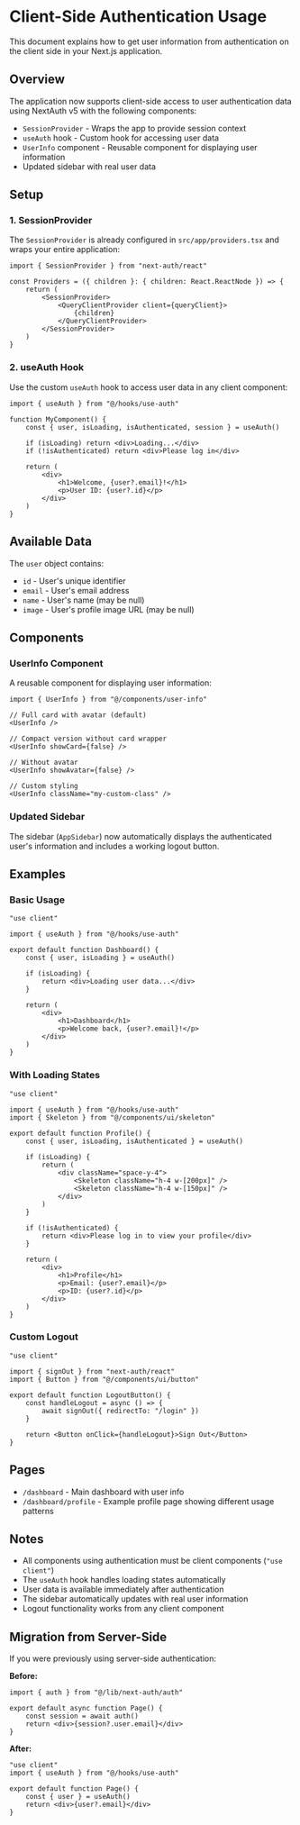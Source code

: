 # Client-Side Authentication Usage

This document explains how to get user information from authentication on the client side in your Next.js application.

## Overview

The application now supports client-side access to user authentication data using NextAuth v5 with the following components:

-   `SessionProvider` - Wraps the app to provide session context
-   `useAuth` hook - Custom hook for accessing user data
-   `UserInfo` component - Reusable component for displaying user information
-   Updated sidebar with real user data

## Setup

### 1. SessionProvider

The `SessionProvider` is already configured in `src/app/providers.tsx` and wraps your entire application:

```tsx
import { SessionProvider } from "next-auth/react"

const Providers = ({ children }: { children: React.ReactNode }) => {
	return (
		<SessionProvider>
			<QueryClientProvider client={queryClient}>
				{children}
			</QueryClientProvider>
		</SessionProvider>
	)
}
```

### 2. useAuth Hook

Use the custom `useAuth` hook to access user data in any client component:

```tsx
import { useAuth } from "@/hooks/use-auth"

function MyComponent() {
	const { user, isLoading, isAuthenticated, session } = useAuth()

	if (isLoading) return <div>Loading...</div>
	if (!isAuthenticated) return <div>Please log in</div>

	return (
		<div>
			<h1>Welcome, {user?.email}!</h1>
			<p>User ID: {user?.id}</p>
		</div>
	)
}
```

## Available Data

The `user` object contains:

-   `id` - User's unique identifier
-   `email` - User's email address
-   `name` - User's name (may be null)
-   `image` - User's profile image URL (may be null)

## Components

### UserInfo Component

A reusable component for displaying user information:

```tsx
import { UserInfo } from "@/components/user-info"

// Full card with avatar (default)
<UserInfo />

// Compact version without card wrapper
<UserInfo showCard={false} />

// Without avatar
<UserInfo showAvatar={false} />

// Custom styling
<UserInfo className="my-custom-class" />
```

### Updated Sidebar

The sidebar (`AppSidebar`) now automatically displays the authenticated user's information and includes a working logout button.

## Examples

### Basic Usage

```tsx
"use client"

import { useAuth } from "@/hooks/use-auth"

export default function Dashboard() {
	const { user, isLoading } = useAuth()

	if (isLoading) {
		return <div>Loading user data...</div>
	}

	return (
		<div>
			<h1>Dashboard</h1>
			<p>Welcome back, {user?.email}!</p>
		</div>
	)
}
```

### With Loading States

```tsx
"use client"

import { useAuth } from "@/hooks/use-auth"
import { Skeleton } from "@/components/ui/skeleton"

export default function Profile() {
	const { user, isLoading, isAuthenticated } = useAuth()

	if (isLoading) {
		return (
			<div className="space-y-4">
				<Skeleton className="h-4 w-[200px]" />
				<Skeleton className="h-4 w-[150px]" />
			</div>
		)
	}

	if (!isAuthenticated) {
		return <div>Please log in to view your profile</div>
	}

	return (
		<div>
			<h1>Profile</h1>
			<p>Email: {user?.email}</p>
			<p>ID: {user?.id}</p>
		</div>
	)
}
```

### Custom Logout

```tsx
"use client"

import { signOut } from "next-auth/react"
import { Button } from "@/components/ui/button"

export default function LogoutButton() {
	const handleLogout = async () => {
		await signOut({ redirectTo: "/login" })
	}

	return <Button onClick={handleLogout}>Sign Out</Button>
}
```

## Pages

-   `/dashboard` - Main dashboard with user info
-   `/dashboard/profile` - Example profile page showing different usage patterns

## Notes

-   All components using authentication must be client components (`"use client"`)
-   The `useAuth` hook handles loading states automatically
-   User data is available immediately after authentication
-   The sidebar automatically updates with real user information
-   Logout functionality works from any client component

## Migration from Server-Side

If you were previously using server-side authentication:

**Before:**

```tsx
import { auth } from "@/lib/next-auth/auth"

export default async function Page() {
	const session = await auth()
	return <div>{session?.user.email}</div>
}
```

**After:**

```tsx
"use client"
import { useAuth } from "@/hooks/use-auth"

export default function Page() {
	const { user } = useAuth()
	return <div>{user?.email}</div>
}
```
